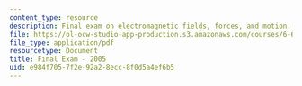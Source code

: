 ```yaml
---
content_type: resource
description: Final exam on electromagnetic fields, forces, and motion.
file: https://ol-ocw-studio-app-production.s3.amazonaws.com/courses/6-641-electromagnetic-fields-forces-and-motion-spring-2005/e984f7057f2e92a28ecc8f0d5a4ef6b5_finalsp05.pdf
file_type: application/pdf
resourcetype: Document
title: Final Exam - 2005
uid: e984f705-7f2e-92a2-8ecc-8f0d5a4ef6b5
---
```

